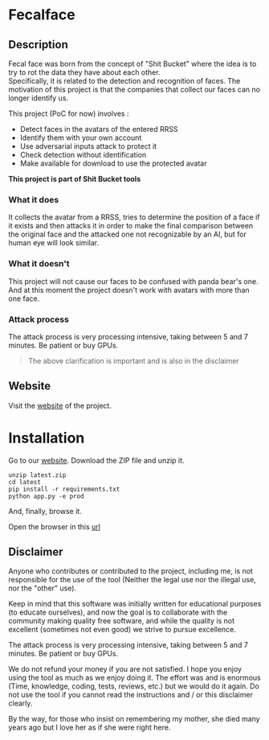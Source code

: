 # Fecalface

## Description
Fecal face was born from the concept of "Shit Bucket" where the idea is to try to rot the data they have about each other.  
Specifically, it is related to the detection and recognition of faces. 
The motivation of this project is that the companies that collect our faces can no longer identify us.

This project (PoC for now) involves :

- Detect faces in the avatars of the entered RRSS 
- Identify them with your own account
- Use adversarial inputs attack to protect it
- Check detection without identification
- Make available for download to use the protected avatar

**This project is part of Shit Bucket tools**

###  What it does
It collects the avatar from a RRSS, tries to determine the position of a face if it exists and then attacks it in order to make the final comparison between the original face and the attacked one not recognizable by an AI, but for human eye will look similar.

###  What it doesn't
This project will not cause our faces to be confused with panda bear's one. And at this moment the project  doesn't work with avatars with more than one face.

###  Attack process
The attack process is very processing intensive, taking between 5 and 7 minutes. Be patient or buy GPUs. 
> The above clarification is important and is also in the disclaimer

## Website
Visit the [website][website] of the project.
<!--
Website References
-->
[website]:https://kennbroorg.gitlab.io/shit-bucket/fecalface-page

# Installation

Go to our [website][website]. Download the ZIP file and unzip it.
```
unzip latest.zip
cd latest
pip install -r requirements.txt
python app.py -e prod
```
And, finally, browse it.

Open the browser in this [url](http://127.0.0.1:9001) 

## Disclaimer

Anyone who contributes or contributed to the project, including me, is not responsible for the use of the tool (Neither the legal use nor the illegal use, nor the "other" use).

Keep in mind that this software was initially written for educational purposes (to educate ourselves), and now the goal is to collaborate with the community making quality free software, and while the quality is not excellent (sometimes not even good) we strive to pursue excellence.

The attack process is very processing intensive, taking between 5 and 7 minutes. Be patient or buy GPUs.

We do not refund your money if you are not satisfied.
I hope you enjoy using the tool as much as we enjoy doing it. The effort was and is enormous (Time, knowledge, coding, tests, reviews, etc.) but we would do it again.
Do not use the tool if you cannot read the instructions and / or this disclaimer clearly.

By the way, for those who insist on remembering my mother, she died many years ago but I love her as if she were right here.
